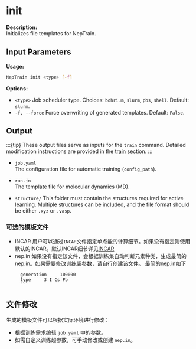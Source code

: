 # init
**Description:**  
Initializes file templates for NepTrain.
## Input Parameters

**Usage:**  
```bash
NepTrain init <type> [-f]
```

**Options:**
- `<type>`
  Job scheduler type. Choices: `bohrium`, `slurm`, `pbs`, `shell`. Default: `slurm`.
- `-f, --force`
  Force overwriting of generated templates. Default: `False`.

## Output
:::{tip}
These output files serve as inputs for the `train` command. Detailed modification instructions are provided in the [train](train.md) section.
::: 
- `job.yaml`  
  The configuration file for automatic training (`config_path`).  

- `run.in`  
  The template file for molecular dynamics (MD).  

- `structure/`
  This folder must contain the structures required for active learning. Multiple structures can be included, and the file format should be either `.xyz` or `.vasp`.
### 可选的模板文件
- INCAR
用户可以通过`INCAR`文件指定单点能的计算细节。如果没有指定则使用默认的INCAR。默认INCAR细节详见[INCAR](vasp.md)
- nep.in
如果没有指定该文件，会根据训练集自动判断元素种类，生成最简的nep.in。如果需要修改训练超参数，请自行创建该文件。
  最简的nep.in如下
    ```text
      generation     100000
      type     3 I Cs Pb
      ```
## 文件修改
生成的模板文件可以根据实际环境进行修改：

- 根据训练需求编辑 `job.yaml` 中的参数。
- 如需自定义训练超参数，可手动修改或创建 `nep.in`。


